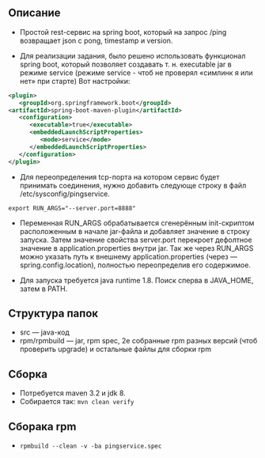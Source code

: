 ## Описание

* Простой rest-сервис на spring boot, который на запрос /ping возвращает json с pong, timestamp и version. 

* Для реализации задания, было решено использовать функционал spring boot, который позволяет создавать т. н. executable jar в режиме service (режиме service - чтоб не проверял «симлинк я или нет» при старте) Вот настройки:
```xml
<plugin>
   <groupId>org.springframework.boot</groupId>
<artifactId>spring-boot-maven-plugin</artifactId>
   <configuration>
      <executable>true</executable>
      <embeddedLaunchScriptProperties>
         <mode>service</mode>
      </embeddedLaunchScriptProperties>
   </configuration>
</plugin>
```

* Для переопределения tcp-порта на котором сервис будет принимать соединения, нужно добавить следующe строку в файл /etc/sysconfig/pingservice.

`export RUN_ARGS="--server.port=8888"`

* Переменная RUN_ARGS обрабатывается сгенерённым init-скриптом расположенным в начале jar-файла и добавляет значение в строку запуска. Затем значение свойства server.port перекроет дефолтное значение в application.properties внутри jar.
Так же через RUN_ARGS можно указать путь к внешнему application.properties (через —spring.config.location), полностью переопределив его содержимое.

* Для запуска требуется java runtime 1.8. Поиск сперва в JAVA_HOME, затем в PATH.


## Структура папок

* src — java-код
* rpm/rpmbuild — jar, rpm spec, 2е собранные rpm разных версий (чтоб проверить upgrade) и остальные файлы для сборки rpm

## Сборка

* Потребуется maven 3.2 и jdk 8.
* Собирается так:
`mvn clean verify`

## Сборака rpm

* `rpmbuild --clean -v -ba pingservice.spec`



